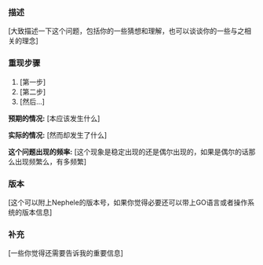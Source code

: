 ### 描述

[大致描述一下这个问题，包括你的一些猜想和理解，也可以谈谈你的一些与之相关的理念]

### 重现步骤

1. [第一步]
2. [第二步]
3. [然后...]

**预期的情况:** [本应该发生什么]

**实际的情况:** [然而却发生了什么]

**这个问题出现的频率:** [这个现象是稳定出现的还是偶尔出现的，如果是偶尔的话那么出现频繁么，有多频繁]

### 版本

[这个可以附上Nephele的版本号，如果你觉得必要还可以带上GO语言或者操作系统的版本信息]

### 补充

[一些你觉得还需要告诉我的重要信息]
